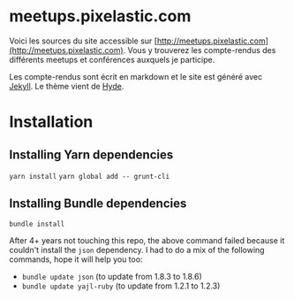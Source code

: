 # meetups.pixelastic.com

Voici les sources du site accessible sur [http://meetups.pixelastic.com](http://meetups.pixelastic.com).
Vous y trouverez les compte-rendus des différents meetups et conférences
auxquels je participe.

Les compte-rendus sont écrit en markdown et le site est généré avec
[Jekyll](http://jekyllrb.com/). Le thème vient de [Hyde](http://andhyde.com/).

# Installation

## Installing Yarn dependencies

`yarn install`
`yarn global add -- grunt-cli`

## Installing Bundle dependencies

`bundle install`

After 4+ years not touching this repo, the above command failed because it
couldn't install the `json` dependency. I had to do a mix of the following
commands, hope it will help you too:

- `bundle update json` (to update from 1.8.3 to 1.8.6)
- `bundle update yajl-ruby` (to update from 1.2.1 to 1.2.3)


